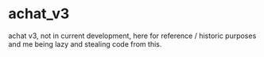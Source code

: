 # achat_v3
achat v3, not in current development, here for reference / historic purposes and me being lazy and stealing code from this.
